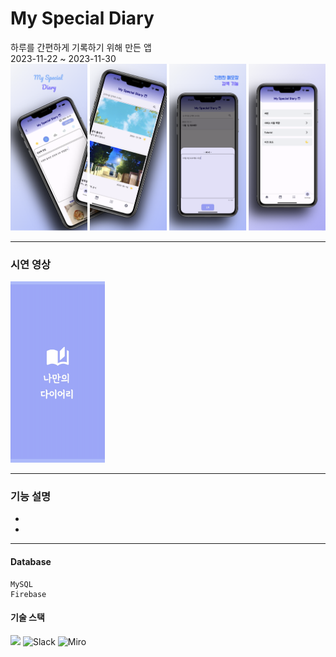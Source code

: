 # My Special Diary
하루를 간편하게 기록하기 위해 만든 앱            
2023-11-22 ~ 2023-11-30                      
<img src = https://github.com/seolaox/special-diary/blob/main/myspecialdiaryscreen.png> </img>

------

### 시연 영상
<a href="https://drive.google.com/file/d/1YqdeiFzQK8MJZ0FjY-a1uXE5L8B7naf2/view?usp=drive_link" title="시연영상으로 이동">
  <img src="https://github.com/seolaox/special-diary/blob/main/maindiaryscreen.png" alt="image" ,height="30%", width="30%">
</a>

------

### 기능 설명
-
-

---
#### Database    
    MySQL
    Firebase    
#### 기술 스택
<p align="left">
    <img src="https://skillicons.dev/icons?i=flutter,aws,mysql,js,express,figma,github,git,firebase"/>
    <img src="https://cdn.icon-icons.com/icons2/2699/PNG/512/slack_tile_logo_icon_168820.png" height="53" title="Slack"/>
    <img src="https://cdn.icon-icons.com/icons2/3913/PNG/512/miro_logo_icon_248450.png" height="53" title="Miro"/>
</p>
